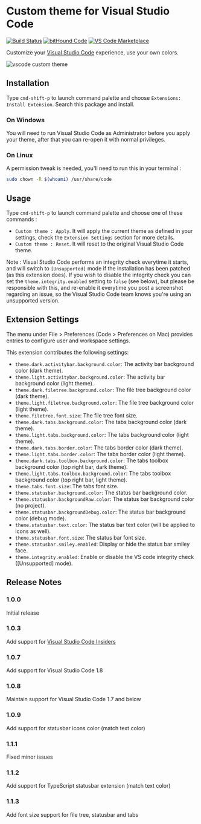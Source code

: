# Custom theme for Visual Studio Code

[![Build Status](https://travis-ci.org/bentx/vscode-custom-theme.svg?branch=master)](https://travis-ci.org/bentx/vscode-custom-theme) [![bitHound Code](https://www.bithound.io/github/bentx/vscode-custom-theme/badges/code.svg)](https://www.bithound.io/github/bentx/vscode-custom-theme) [![VS Code Marketplace](https://img.shields.io/badge/vscode-bentx.vscode--custom--theme-blue.svg)](https://marketplace.visualstudio.com/items?itemName=bentx.vscode-custom-theme)

Customize your [Visual Studio Code](https://code.visualstudio.com/) experience, use your own colors.

![vscode custom theme](./images/screen.gif)

## Installation
Type `cmd-shift-p` to launch command palette and choose `Extensions: Install Extension`. Search this package and install.

### On Windows
You will need to run Visual Studio Code as Administrator before you apply your theme, after that you can re-open it with normal privileges.

### On Linux
A permission tweak is needed, you'll need to run this in your terminal :
```sh
sudo chown -R $(whoami) /usr/share/code
```

## Usage
Type `cmd-shift-p` to launch command palette and choose one of these commands :

- `Custom theme : Apply`. It will apply the current theme as defined in your settings, check the `Extension Settings` section for more details.
- `Custom theme : Reset`. It will reset to the original Visual Studio Code theme.

Note : Visual Studio Code performs an integrity check everytime it starts, and will switch to `[Unsupported]` mode if the installation has been patched (as this extension does). If you wish to disable the integrity check you can set the `theme.integrity.enabled` setting to `false` (see below), but please be responsible with this, and re-enable it everytime you post a screenshot regarding an issue, so the Visual Studio Code team knows you're using an unsupported version.

## Extension Settings

The menu under File > Preferences (Code > Preferences on Mac) provides entries to configure user and workspace settings. 

This extension contributes the following settings:

* `theme.dark.activitybar.background.color`: The activity bar background color (dark theme).
* `theme.light.activitybar.background.color`: The activity bar background color (light theme).
* `theme.dark.filetree.background.color`: The file tree background color (dark theme).
* `theme.light.filetree.background.color`: The file tree background color (light theme).
* `theme.filetree.font.size`: The file tree font size.
* `theme.dark.tabs.background.color`: The tabs background color (dark theme).
* `theme.light.tabs.background.color`: The tabs background color (light theme).
* `theme.dark.tabs.border.color`: The tabs border color (dark theme).
* `theme.light.tabs.border.color`: The tabs border color (light theme).
* `theme.dark.tabs.toolbox.background.color`: The tabs toolbox background color (top right bar, dark theme).
* `theme.light.tabs.toolbox.background.color`: The tabs toolbox background color (top right bar, light theme).
* `theme.tabs.font.size`: The tabs font size.
* `theme.statusbar.background.color`: The status bar background color.
* `theme.statusbar.backgroundRaw.color`: The status bar background color (no project).
* `theme.statusbar.backgroundDebug.color`: The status bar background color (debug mode).
* `theme.statusbar.text.color`: The status bar text color (will be applied to icons as well).
* `theme.statusbar.font.size`: The status bar font size.
* `theme.statusbar.smiley.enabled`: Display or hide the status bar smiley face.
* `theme.integrity.enabled`: Enable or disable the VS code integrity check ([Unsupported] mode).

## Release Notes

### 1.0.0

Initial release

### 1.0.3

Add support for [Visual Studio Code Insiders](https://code.visualstudio.com/insiders/)

### 1.0.7

Add support for Visual Studio Code 1.8

### 1.0.8

Maintain support for Visual Studio Code 1.7 and below

### 1.0.9

Add support for statusbar icons color (match text color)

### 1.1.1

Fixed minor issues

### 1.1.2

Add support for TypeScript statusbar extension (match text color)

### 1.1.3

Add font size support for file tree, statusbar and tabs


